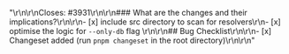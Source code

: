 "<!--\r\nThanks for opening a PR! Your contribution is much appreciated.\r\nTo make sure your PR is handled as smoothly as possible please:\r\n - Link issue via \"Closes #[issue_number]\r\n - Choose & follow the right checklist for the change that you're making:\r\n\r\nPlease make sure to add a changeset. Run `pnpm changeset` in the root directory to do so.\r\nThen select updated Blitz packages when prompted, and add a short message describing the changes. \r\nThe message should be user-facing — explain **what** was changed, not **how**.\r\nIgnore if there are no user-facing changes.\r\n-->\r\n\r\nCloses: #3931\r\n\r\n### What are the changes and their implications?\r\n\r\n- [x] include src directory to scan for resolvers\r\n- [x] optimise the logic for `--only-db` flag  \r\n\r\n## Bug Checklist\r\n\r\n- [x] Changeset added (run `pnpm changeset` in the root directory)\r\n\r\n"